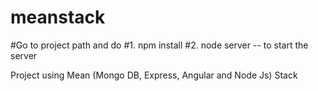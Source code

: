 # meanstack
#Go to project path and do 
#1. npm install
#2. node server -- to start the server

Project using Mean (Mongo DB, Express, Angular and Node Js) Stack 
